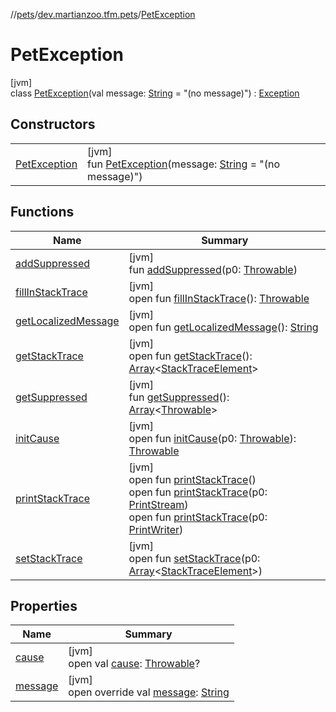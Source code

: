 //[pets](../../../index.md)/[dev.martianzoo.tfm.pets](../index.md)/[PetException](index.md)

# PetException

[jvm]\
class [PetException](index.md)(val message: [String](https://kotlinlang.org/api/latest/jvm/stdlib/kotlin/-string/index.html) = &quot;(no message)&quot;) : [Exception](https://docs.oracle.com/javase/8/docs/api/java/lang/Exception.html)

## Constructors

| | |
|---|---|
| [PetException](-pet-exception.md) | [jvm]<br>fun [PetException](-pet-exception.md)(message: [String](https://kotlinlang.org/api/latest/jvm/stdlib/kotlin/-string/index.html) = &quot;(no message)&quot;) |

## Functions

| Name | Summary |
|---|---|
| [addSuppressed](../../dev.martianzoo.tfm.pets.ast/-instruction/-abstract-instruction-exception/index.md#282858770%2FFunctions%2F-1461504660) | [jvm]<br>fun [addSuppressed](../../dev.martianzoo.tfm.pets.ast/-instruction/-abstract-instruction-exception/index.md#282858770%2FFunctions%2F-1461504660)(p0: [Throwable](https://kotlinlang.org/api/latest/jvm/stdlib/kotlin/-throwable/index.html)) |
| [fillInStackTrace](../../dev.martianzoo.tfm.pets.ast/-instruction/-abstract-instruction-exception/index.md#-1102069925%2FFunctions%2F-1461504660) | [jvm]<br>open fun [fillInStackTrace](../../dev.martianzoo.tfm.pets.ast/-instruction/-abstract-instruction-exception/index.md#-1102069925%2FFunctions%2F-1461504660)(): [Throwable](https://kotlinlang.org/api/latest/jvm/stdlib/kotlin/-throwable/index.html) |
| [getLocalizedMessage](../../dev.martianzoo.tfm.pets.ast/-instruction/-abstract-instruction-exception/index.md#1043865560%2FFunctions%2F-1461504660) | [jvm]<br>open fun [getLocalizedMessage](../../dev.martianzoo.tfm.pets.ast/-instruction/-abstract-instruction-exception/index.md#1043865560%2FFunctions%2F-1461504660)(): [String](https://kotlinlang.org/api/latest/jvm/stdlib/kotlin/-string/index.html) |
| [getStackTrace](../../dev.martianzoo.tfm.pets.ast/-instruction/-abstract-instruction-exception/index.md#2050903719%2FFunctions%2F-1461504660) | [jvm]<br>open fun [getStackTrace](../../dev.martianzoo.tfm.pets.ast/-instruction/-abstract-instruction-exception/index.md#2050903719%2FFunctions%2F-1461504660)(): [Array](https://kotlinlang.org/api/latest/jvm/stdlib/kotlin/-array/index.html)&lt;[StackTraceElement](https://docs.oracle.com/javase/8/docs/api/java/lang/StackTraceElement.html)&gt; |
| [getSuppressed](../../dev.martianzoo.tfm.pets.ast/-instruction/-abstract-instruction-exception/index.md#672492560%2FFunctions%2F-1461504660) | [jvm]<br>fun [getSuppressed](../../dev.martianzoo.tfm.pets.ast/-instruction/-abstract-instruction-exception/index.md#672492560%2FFunctions%2F-1461504660)(): [Array](https://kotlinlang.org/api/latest/jvm/stdlib/kotlin/-array/index.html)&lt;[Throwable](https://kotlinlang.org/api/latest/jvm/stdlib/kotlin/-throwable/index.html)&gt; |
| [initCause](../../dev.martianzoo.tfm.pets.ast/-instruction/-abstract-instruction-exception/index.md#-418225042%2FFunctions%2F-1461504660) | [jvm]<br>open fun [initCause](../../dev.martianzoo.tfm.pets.ast/-instruction/-abstract-instruction-exception/index.md#-418225042%2FFunctions%2F-1461504660)(p0: [Throwable](https://kotlinlang.org/api/latest/jvm/stdlib/kotlin/-throwable/index.html)): [Throwable](https://kotlinlang.org/api/latest/jvm/stdlib/kotlin/-throwable/index.html) |
| [printStackTrace](../../dev.martianzoo.tfm.pets.ast/-instruction/-abstract-instruction-exception/index.md#-1769529168%2FFunctions%2F-1461504660) | [jvm]<br>open fun [printStackTrace](../../dev.martianzoo.tfm.pets.ast/-instruction/-abstract-instruction-exception/index.md#-1769529168%2FFunctions%2F-1461504660)()<br>open fun [printStackTrace](../../dev.martianzoo.tfm.pets.ast/-instruction/-abstract-instruction-exception/index.md#1841853697%2FFunctions%2F-1461504660)(p0: [PrintStream](https://docs.oracle.com/javase/8/docs/api/java/io/PrintStream.html))<br>open fun [printStackTrace](../../dev.martianzoo.tfm.pets.ast/-instruction/-abstract-instruction-exception/index.md#1175535278%2FFunctions%2F-1461504660)(p0: [PrintWriter](https://docs.oracle.com/javase/8/docs/api/java/io/PrintWriter.html)) |
| [setStackTrace](../../dev.martianzoo.tfm.pets.ast/-instruction/-abstract-instruction-exception/index.md#2135801318%2FFunctions%2F-1461504660) | [jvm]<br>open fun [setStackTrace](../../dev.martianzoo.tfm.pets.ast/-instruction/-abstract-instruction-exception/index.md#2135801318%2FFunctions%2F-1461504660)(p0: [Array](https://kotlinlang.org/api/latest/jvm/stdlib/kotlin/-array/index.html)&lt;[StackTraceElement](https://docs.oracle.com/javase/8/docs/api/java/lang/StackTraceElement.html)&gt;) |

## Properties

| Name | Summary |
|---|---|
| [cause](../../dev.martianzoo.tfm.pets.ast/-instruction/-abstract-instruction-exception/index.md#-654012527%2FProperties%2F-1461504660) | [jvm]<br>open val [cause](../../dev.martianzoo.tfm.pets.ast/-instruction/-abstract-instruction-exception/index.md#-654012527%2FProperties%2F-1461504660): [Throwable](https://kotlinlang.org/api/latest/jvm/stdlib/kotlin/-throwable/index.html)? |
| [message](message.md) | [jvm]<br>open override val [message](message.md): [String](https://kotlinlang.org/api/latest/jvm/stdlib/kotlin/-string/index.html) |
